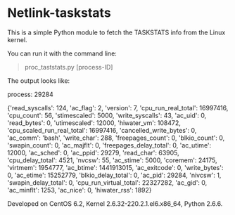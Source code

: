 # Netlink-taskstats
This is a simple Python module to fetch the TASKSTATS info from the Linux kernel.

You can run it with the command line:

>proc_taststats.py [process-ID]

The output looks like:

process:  29284

{'read_syscalls': 124, 'ac_flag': 2, 'version': 7, 'cpu_run_real_total': 16997416, 'cpu_count': 56, 'stimescaled': 5000, 'write_syscalls': 43, 'ac_uid': 0, 'read_bytes': 0, 'utimescaled': 12000, 'hiwater_vm': 108472, 'cpu_scaled_run_real_total': 16997416, 'cancelled_write_bytes': 0, 'ac_comm': 'bash', 'write_char': 288, 'freepages_count': 0, 'blkio_count': 0, 'swapin_count': 0, 'ac_majflt': 0, 'freepages_delay_total': 0, 'ac_utime': 12000, 'ac_sched': 0, 'ac_ppid': 29279, 'read_char': 63905, 'cpu_delay_total': 4521, 'nvcsw': 55, 'ac_stime': 5000, 'coremem': 24175, 'virtmem': 1954777, 'ac_btime': 1441913015, 'ac_exitcode': 0, 'write_bytes': 0, 'ac_etime': 15252779, 'blkio_delay_total': 0, 'ac_pid': 29284, 'nivcsw': 1, 'swapin_delay_total': 0, 'cpu_run_virtual_total': 22327282, 'ac_gid': 0, 'ac_minflt': 1253, 'ac_nice': 0, 'hiwater_rss': 1892}


Developed on CentOS 6.2, Kernel 2.6.32-220.2.1.el6.x86_64, Python 2.6.6.
